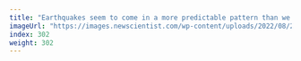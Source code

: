 ```yaml
---
title: "Earthquakes seem to come in a more predictable pattern than we thought"
imageUrl: "https://images.newscientist.com/wp-content/uploads/2022/08/22152132/SEI_120596702.jpg?width=600"
index: 302
weight: 302
---
```

